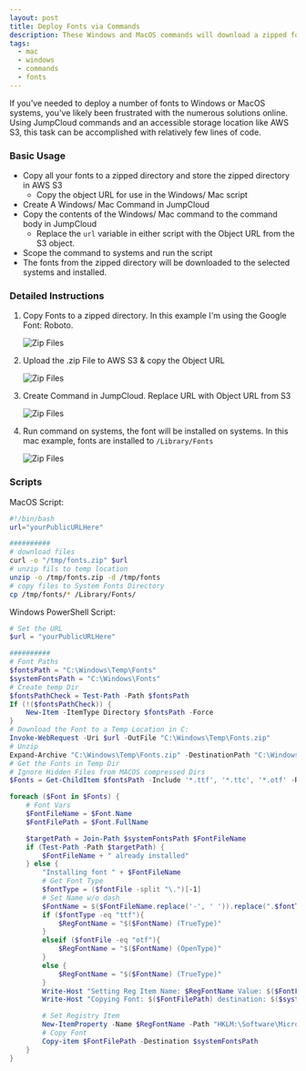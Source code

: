 ```yaml
---
layout: post
title: Deploy Fonts via Commands
description: These Windows and MacOS commands will download a zipped folder of fonts & install those fonts on their respective systems
tags:
  - mac
  - windows
  - commands
  - fonts
---
```


If you've needed to deploy a number of fonts to Windows or MacOS systems, you've likely been frustrated with the numerous solutions online. Using JumpCloud commands and an accessible storage location like AWS S3, this task can be accomplished with relatively few lines of code.

### Basic Usage

- Copy all your fonts to a zipped directory and store the zipped directory in AWS S3
  - Copy the object URL for use in the Windows/ Mac script
- Create A Windows/ Mac Command in JumpCloud
- Copy the contents of the Windows/ Mac command to the command body in JumpCloud
  - Replace the `url` variable in either script with the Object URL from the S3 object.
- Scope the command to systems and run the script
- The fonts from the zipped directory will be downloaded to the selected systems and installed.

### Detailed Instructions

1. Copy Fonts to a zipped directory. In this example I'm using the Google Font: Roboto.

   ![Zip Files](./../../../images/fontsInstall/zipFiles.png)

2. Upload the .zip File to AWS S3 & copy the Object URL

   ![Zip Files](./../../../images/fontsInstall/awss3.png)

3. Create Command in JumpCloud. Replace URL with Object URL from S3

   ![Zip Files](./../../../images/fontsInstall/commandMac.png)

4. Run command on systems, the font will be installed on systems. In this mac example, fonts are installed to `/Library/Fonts`

   ![Zip Files](./../../../images/fontsInstall/installedFont.png)

### Scripts

MacOS Script:

```bash
#!/bin/bash
url="yourPublicURLHere"

##########
# download files
curl -o "/tmp/fonts.zip" $url
# unzip fils to temp location
unzip -o /tmp/fonts.zip -d /tmp/fonts
# copy files to System Fonts Directory
cp /tmp/fonts/* /Library/Fonts/
```

Windows PowerShell Script:

```powershell
# Set the URL
$url = "yourPublicURLHere"

##########
# Font Paths
$fontsPath = "C:\Windows\Temp\Fonts"
$systemFontsPath = "C:\Windows\Fonts"
# Create temp Dir
$fontsPathCheck = Test-Path -Path $fontsPath
If (!($fontsPathCheck)) {
    New-Item -ItemType Directory $fontsPath -Force
}
# Download the Font to a Temp Location in C:
Invoke-WebRequest -Uri $url -OutFile "C:\Windows\Temp\Fonts.zip"
# Unzip
Expand-Archive "C:\Windows\Temp\Fonts.zip" -DestinationPath "C:\Windows\Temp\Fonts" -Force
# Get the Fonts in Temp Dir
# Ignore Hidden Files from MACOS compressed Dirs
$Fonts = Get-ChildItem $fontsPath -Include '*.ttf', '*.ttc', '*.otf' -Recurse -Attributes !H -Exclude "._*"

foreach ($Font in $Fonts) {
    # Font Vars
    $FontFileName = $Font.Name
    $FontFilePath = $Font.FullName

    $targetPath = Join-Path $systemFontsPath $FontFileName
    if (Test-Path -Path $targetPath) {
        $FontFileName + " already installed"
    } else {
        "Installing font " + $FontFileName
        # Get Font Type
        $fontType = ($fontFile -split "\.")[-1]
        # Set Name w/o dash
        $FontName = $($FontFileName.replace('-', ' ')).replace(".$fontType", '')
        if ($fontType -eq "ttf"){
            $RegFontName = "$($FontName) (TrueType)"
        }
        elseif ($fontFile -eq "otf"){
            $RegFontName = "$($FontName) (OpenType)"
        }
        else {
            $RegFontName = "$($FontName) (TrueType)"
        }
        Write-Host "Setting Reg Item Name: $RegFontName Value: $($FontFileName)"
        Write-Host "Copying Font: $($FontFilePath) destination: $($systemFontsPath)"

        # Set Registry Item
        New-ItemProperty -Name $RegFontName -Path "HKLM:\Software\Microsoft\Windows NT\CurrentVersion\Fonts" -PropertyType string -Value $FontFileName -Force | out-null
        # Copy Font
        Copy-item $FontFilePath -Destination $systemFontsPath
    }
}
```
